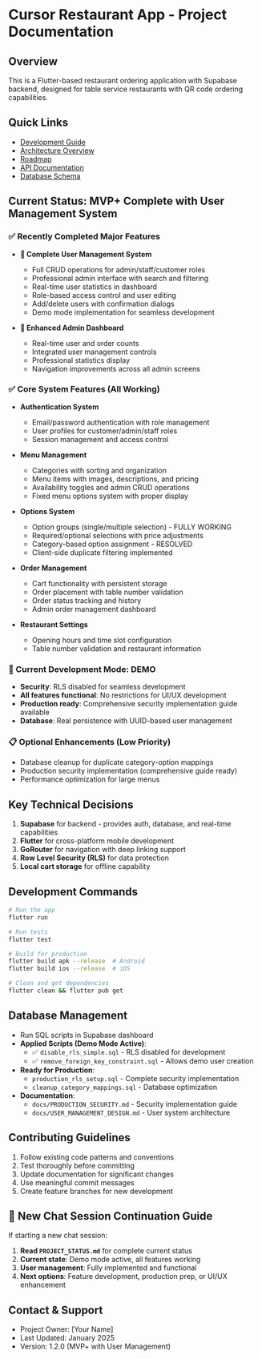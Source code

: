 # Cursor Restaurant App - Project Documentation

## Overview
This is a Flutter-based restaurant ordering application with Supabase backend, designed for table service restaurants with QR code ordering capabilities.

## Quick Links
- [Development Guide](docs/DEVELOPMENT.md)
- [Architecture Overview](docs/ARCHITECTURE.md)
- [Roadmap](docs/ROADMAP.md)
- [API Documentation](docs/API.md)
- [Database Schema](docs/DATABASE.md)

## Current Status: MVP+ Complete with User Management System

### ✅ Recently Completed Major Features
- **🎯 Complete User Management System**
  - Full CRUD operations for admin/staff/customer roles
  - Professional admin interface with search and filtering
  - Real-time user statistics in dashboard
  - Role-based access control and user editing
  - Add/delete users with confirmation dialogs
  - Demo mode implementation for seamless development

- **🔧 Enhanced Admin Dashboard**
  - Real-time user and order counts
  - Integrated user management controls
  - Professional statistics display
  - Navigation improvements across all admin screens

### ✅ Core System Features (All Working)
- **Authentication System**
  - Email/password authentication with role management
  - User profiles for customer/admin/staff roles
  - Session management and access control
  
- **Menu Management**
  - Categories with sorting and organization
  - Menu items with images, descriptions, and pricing
  - Availability toggles and admin CRUD operations
  - Fixed menu options system with proper display
  
- **Options System** 
  - Option groups (single/multiple selection) - FULLY WORKING
  - Required/optional selections with price adjustments
  - Category-based option assignment - RESOLVED
  - Client-side duplicate filtering implemented
  
- **Order Management**
  - Cart functionality with persistent storage
  - Order placement with table number validation
  - Order status tracking and history
  - Admin order management dashboard
  
- **Restaurant Settings**
  - Opening hours and time slot configuration
  - Table number validation and restaurant information

### 🎯 Current Development Mode: DEMO
- **Security**: RLS disabled for seamless development
- **All features functional**: No restrictions for UI/UX development
- **Production ready**: Comprehensive security implementation guide available
- **Database**: Real persistence with UUID-based user management

### 📋 Optional Enhancements (Low Priority)
- Database cleanup for duplicate category-option mappings
- Production security implementation (comprehensive guide ready)
- Performance optimization for large menus

## Key Technical Decisions
1. **Supabase** for backend - provides auth, database, and real-time capabilities
2. **Flutter** for cross-platform mobile development
3. **GoRouter** for navigation with deep linking support
4. **Row Level Security (RLS)** for data protection
5. **Local cart storage** for offline capability

## Development Commands
```bash
# Run the app
flutter run

# Run tests
flutter test

# Build for production
flutter build apk --release  # Android
flutter build ios --release  # iOS

# Clean and get dependencies
flutter clean && flutter pub get
```

## Database Management
- Run SQL scripts in Supabase dashboard
- **Applied Scripts (Demo Mode Active)**:
  - ✅ `disable_rls_simple.sql` - RLS disabled for development
  - ✅ `remove_foreign_key_constraint.sql` - Allows demo user creation
- **Ready for Production**:
  - `production_rls_setup.sql` - Complete security implementation
  - `cleanup_category_mappings.sql` - Database optimization
- **Documentation**:
  - `docs/PRODUCTION_SECURITY.md` - Security implementation guide
  - `docs/USER_MANAGEMENT_DESIGN.md` - User system architecture

## Contributing Guidelines
1. Follow existing code patterns and conventions
2. Test thoroughly before committing
3. Update documentation for significant changes
4. Use meaningful commit messages
5. Create feature branches for new development

## 🔄 New Chat Session Continuation Guide
If starting a new chat session:
1. **Read `PROJECT_STATUS.md`** for complete current status
2. **Current state**: Demo mode active, all features working
3. **User management**: Fully implemented and functional
4. **Next options**: Feature development, production prep, or UI/UX enhancement

## Contact & Support
- Project Owner: [Your Name]
- Last Updated: January 2025
- Version: 1.2.0 (MVP+ with User Management)